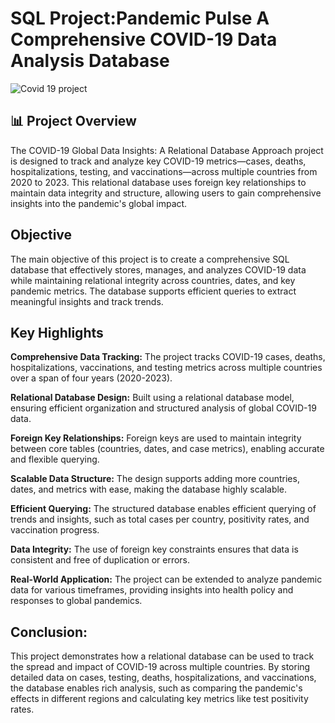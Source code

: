 # SQL Project:Pandemic Pulse A Comprehensive COVID-19 Data Analysis Database
![Covid 19 project](https://github.com/user-attachments/assets/ef2f24ab-f211-4f7b-ab8e-65525a2b5564)

## 📊 Project Overview
The COVID-19 Global Data Insights: A Relational Database Approach project is designed to track and analyze key COVID-19 metrics—cases, deaths, hospitalizations, testing, and vaccinations—across multiple countries from 2020 to 2023. 
This relational database uses foreign key relationships to maintain data integrity and structure, allowing users to gain comprehensive insights into the pandemic's global impact.

## Objective
The main objective of this project is to create a comprehensive SQL database that effectively stores, manages, and analyzes COVID-19 data while maintaining relational integrity across countries, dates, and key pandemic metrics. 
The database supports efficient queries to extract meaningful insights and track trends.

## Key Highlights

**Comprehensive Data Tracking:** The project tracks COVID-19 cases, deaths, hospitalizations, vaccinations, and testing metrics across multiple countries over a span of four years (2020-2023).

**Relational Database Design:** Built using a relational database model, ensuring efficient organization and structured analysis of global COVID-19 data.

**Foreign Key Relationships:** Foreign keys are used to maintain integrity between core tables (countries, dates, and case metrics), enabling accurate and flexible querying.

**Scalable Data Structure:** The design supports adding more countries, dates, and metrics with ease, making the database highly scalable.

**Efficient Querying:** The structured database enables efficient querying of trends and insights, such as total cases per country, positivity rates, and vaccination progress.

**Data Integrity:** The use of foreign key constraints ensures that data is consistent and free of duplication or errors.

**Real-World Application:** The project can be extended to analyze pandemic data for various timeframes, providing insights into health policy and responses to global pandemics.


## Conclusion:
This project demonstrates how a relational database can be used to track the spread and impact of COVID-19 across multiple countries. 
By storing detailed data on cases, testing, deaths, hospitalizations, and vaccinations, the database enables rich analysis, such as comparing the pandemic's effects in different regions and calculating key metrics like test positivity rates.

